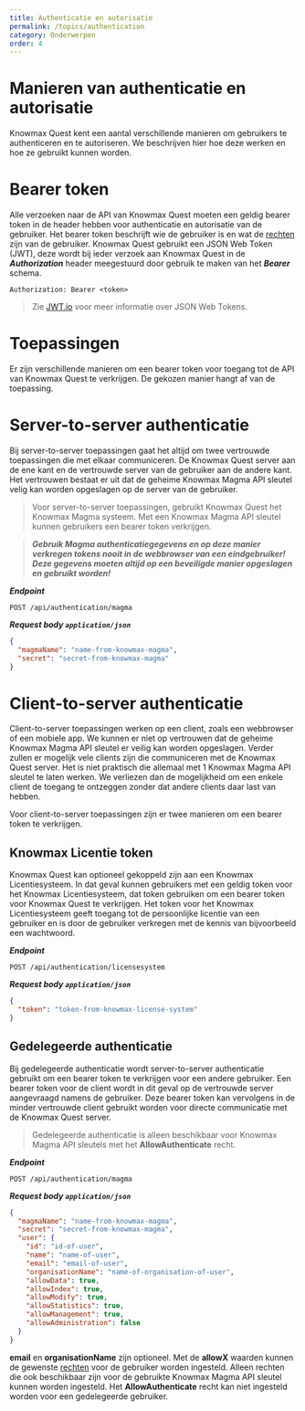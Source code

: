 ```yaml
---
title: Authenticatie en autorisatie
permalink: /topics/authentication
category: Onderwerpen
order: 4
---
```


# Manieren van authenticatie en autorisatie
Knowmax Quest kent een aantal verschillende manieren om gebruikers te authenticeren en te autoriseren. We beschrijven hier hoe deze werken en hoe ze gebruikt kunnen worden.

# Bearer token
Alle verzoeken naar de API van Knowmax Quest moeten een geldig bearer token in de header hebben voor authenticatie en autorisatie van de gebruiker. Het bearer token beschrijft wie de gebruiker is en wat de [rechten](/concepts/rights) zijn van de gebruiker. Knowmax Quest gebruikt een JSON Web Token (JWT), deze wordt bij ieder verzoek aan Knowmax Quest in de ***Authorization*** header meegestuurd door gebruik te maken van het ***Bearer*** schema.

```
Authorization: Bearer <token>
```

> Zie [JWT.io](https://jwt.io/introduction/) voor meer informatie over JSON Web Tokens.

# Toepassingen
Er zijn verschillende manieren om een bearer token voor toegang tot de API van Knowmax Quest te verkrijgen. De gekozen manier hangt af van de toepassing.

# Server-to-server authenticatie
Bij server-to-server toepassingen gaat het altijd om twee vertrouwde toepassingen die met elkaar communiceren. De Knowmax Quest server aan de ene kant en de vertrouwde server van de gebruiker aan de andere kant. Het vertrouwen bestaat er uit dat de geheime Knowmax Magma API sleutel velig kan worden opgeslagen op de server van de gebruiker.

> Voor server-to-server toepassingen, gebruikt Knowmax Quest het Knowmax Magma systeem. Met een Knowmax Magma API sleutel kunnen gebruikers een bearer token verkrijgen.

> ***Gebruik Magma authenticatiegegevens en op deze manier verkregen tokens nooit in de webbrowser van een eindgebruiker! Deze gegevens moeten altijd op een beveiligde manier opgeslagen en gebruikt worden!***

***Endpoint***
```
POST /api/authentication/magma
```

***Request body ```application/json```***
```json
{
  "magmaName": "name-from-knowmax-magma",
  "secret": "secret-from-knowmax-magma"
}
```

# Client-to-server authenticatie
Client-to-server toepassingen werken op een client, zoals een webbrowser of een mobiele app. We kunnen er niet op vertrouwen dat de geheime Knowmax Magma API sleutel er veilig kan worden opgeslagen. Verder zullen er mogelijk vele clients zijn die communiceren met de Knowmax Quest server. Het is niet praktisch die allemaal met 1 Knowmax Magma API sleutel te laten werken. We verliezen dan de mogelijkheid om een enkele client de toegang te ontzeggen zonder dat andere clients daar last van hebben.

Voor client-to-server toepassingen zijn er twee manieren om een bearer token te verkrijgen.

## Knowmax Licentie token
Knowmax Quest kan optioneel gekoppeld zijn aan een Knowmax Licentiesysteem. In dat geval kunnen gebruikers met een geldig token voor het Knowmax Licentiesysteem, dat token gebruiken om een bearer token voor Knowmax Quest te verkrijgen. Het token voor het Knowmax Licentiesysteem geeft toegang tot de persoonlijke licentie van een gebruiker en is door de gebruiker verkregen met de kennis van bijvoorbeeld een wachtwoord.

***Endpoint***
```
POST /api/authentication/licensesystem
```

***Request body ```application/json```***
```json
{
  "token": "token-from-knowmax-license-system"
}
```

## Gedelegeerde authenticatie
Bij gedelegeerde authenticatie wordt server-to-server authenticatie gebruikt om een bearer token te verkrijgen voor een andere gebruiker. Een bearer token voor de client wordt in dit geval op de vertrouwde server aangevraagd namens de gebruiker. Deze bearer token kan vervolgens in de minder vertrouwde client gebruikt worden voor directe communicatie met de Knowmax Quest server.

> Gedelegeerde authenticatie is alleen beschikbaar voor Knowmax Magma API sleutels met het **AllowAuthenticate** recht.

***Endpoint***
```
POST /api/authentication/magma
```

***Request body ```application/json```***
```json
{
  "magmaName": "name-from-knowmax-magma",
  "secret": "secret-from-knowmax-magma",
  "user": {
    "id": "id-of-user",
    "name": "name-of-user",
    "email": "email-of-user",
    "organisationName": "name-of-organisation-of-user",
    "allowData": true,
    "allowIndex": true,
    "allowModify": true,
    "allowStatistics": true,
    "allowManagement": true,
    "allowAdministration": false    
  }
}
```
**email** en **organisationName** zijn optioneel. Met de **allowX** waarden kunnen de gewenste [rechten](/concepts/rights) voor de gebruiker worden ingesteld. Alleen rechten die ook beschikbaar zijn voor de gebruikte Knowmax Magma API sleutel kunnen worden ingesteld. Het **AllowAuthenticate** recht kan niet ingesteld worden voor een gedelegeerde gebruiker.